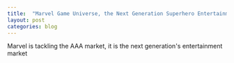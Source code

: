 ```yaml
---
title:  "Marvel Game Universe, the Next Generation Superhero Entertainment"
layout: post
categories: blog
---
```


Marvel is tackling the AAA market, it is the next generation's entertainment market 
